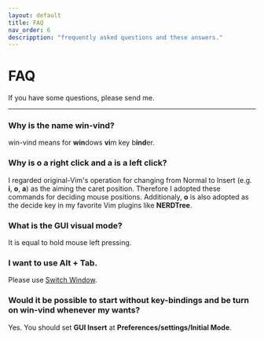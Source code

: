 ```yaml
---
layout: default
title: FAQ
nav_order: 6
descripption: "frequently asked questions and these answers."
---
```

# FAQ

If you have some questions, please send me.

<hr>

### Why is the name win-vind?  
win-vind means for **win**dows **vi**m key b**ind**er.  

### Why is **o** a right click and **a** is a left click?  
I regarded original-Vim's operation for changing from Normal to Insert (e.g. **i**, **o**, **a**) as the aiming the caret position. Therefore I adopted these commands for deciding mouse positions. Additionaly, **o** is also adopted as the decide key in my favorite Vim plugins like **NERDTree**.  


### What is the GUI visual mode?  
It is equal to hold mouse left pressing.  

### I want to use **Alt** + **Tab**.
Please use <a href="https://pit-ray.github.io/win-vind/cheat_sheet/#switch_window">Switch Window</a>.  


### Would it be possible to start without key-bindings and be turn on win-vind whenever my wants?
Yes. You should set **GUI Insert** at **Preferences/settings/Initial Mode**.
